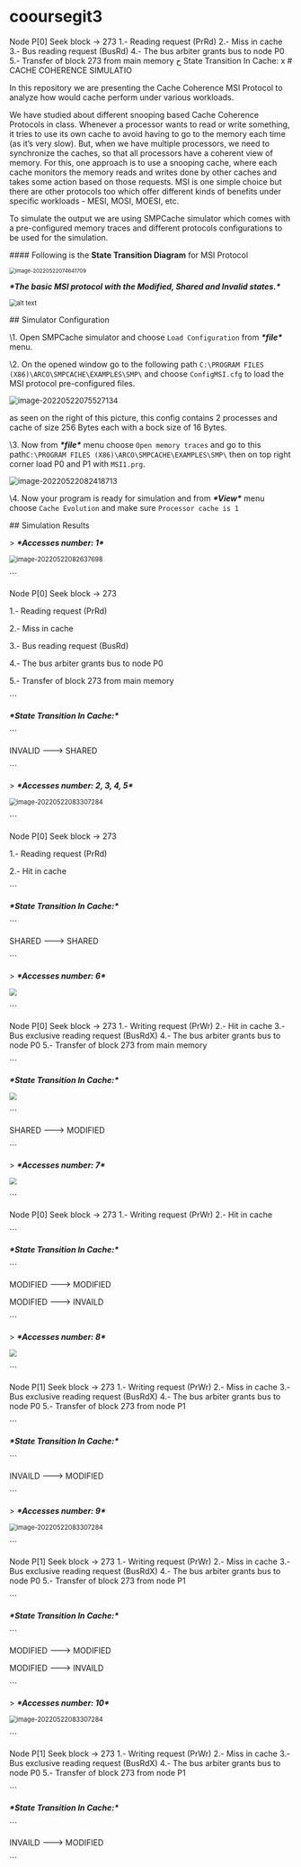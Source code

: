 # cooursegit3
Node P[0] Seek block -> 273
	1.- Reading request (PrRd)
	2.- Miss in cache
	3.- Bus reading request (BusRd)
	4.- The bus arbiter grants bus to node P0
	5.- Transfer of block 273 from main memory
        ح
State Transition In Cache:
x
\# CACHE COHERENCE SIMULATIO 

 

In this repository we are presenting the Cache Coherence MSI Protocol to analyze how would cache perform under various workloads. 

 

We have studied about different snooping based Cache Coherence Protocols in class. Whenever a processor wants to read or write something, it tries to use its own cache to avoid having to go to the memory each time (as it’s very slow). But, when we have multiple processors, we need to synchronize the caches, so that all processors have a coherent view of memory. For this, one approach is to use a snooping cache, where each cache monitors the memory reads and writes done by other caches and takes some action based on those requests. MSI is one simple choice but there are other protocols too which offer different kinds of benefits under specific workloads - MESI, MOSI, MOESI, etc. 

 

To simulate the output we are using SMPCache simulator which comes with a pre-configured memory traces and different protocols configurations to be used for the simulation. 

 

\#### Following is the **State Transition Diagram** for MSI Protocol 

 

<img src="./assets/image9.png" alt="image-20220522074641709" style="zoom:67%;" /> 

 

***\*The basic MSI protocol with the Modified, Shared and Invalid states.\**** 

 

<img src="./assets/MSI.png" alt="alt text" style="zoom:80%;" /> 

 

\## Simulator Configuration 

 

\1. Open SMPCache simulator and choose `Load Configuration` from ***\*file\**** menu. 

\2. On the opened window go to the following path `C:\PROGRAM FILES (X86)\ARCO\SMPCACHE\EXAMPLES\SMP\` and choose `ConfigMSI.cfg` to load the MSI protocol pre-configured files. 

 

<img src="./assets/imag134.png" alt="image-20220522075527134" style="zoom:95%;" /> 

 

as seen on the right of this picture, this config contains 2 processes and cache of size 256 Bytes each with a bock size of 16 Bytes. 

 

\3. Now from ***\*file\**** menu choose `Open memory traces` and go to this path`C:\PROGRAM FILES (X86)\ARCO\SMPCACHE\EXAMPLES\SMP\` then on top right corner load P0 and P1 with `MSI1.prg`. 

 

<img src="./assets/ima713.png" alt="image-20220522082418713" style="zoom:95%;" /> 

 

\4. Now your program is ready for simulation and from ***\*View\**** menu choose `Cache Evolution` and make sure `Processor cache is 1` 

 

\## Simulation Results 

 

\> ***\*Accesses number: 1\**** 

 

<img src="./assets/image-20220522082637698.png" alt="image-20220522082637698" style="zoom:80%;" /> 

 

\``` 

Node P[0] Seek block -> 273 

  1.- Reading request (PrRd) 

  2.- Miss in cache 

  3.- Bus reading request (BusRd) 

  4.- The bus arbiter grants bus to node P0 

  5.- Transfer of block 273 from main memory 

\``` 

 

***\*State Transition In Cache:\**** 

 

\``` 

INVALID ---> SHARED 

\``` 

 

\> ***\*Accesses number: 2, 3, 4, 5\**** 

 

<img src="./assets/imag84.png" alt="image-20220522083307284" style="zoom:80%;" /> 

 

\``` 

Node P[0] Seek block -> 273 

  1.- Reading request (PrRd) 

  2.- Hit in cache 

\``` 

 

***\*State Transition In Cache:\**** 

 

\``` 

SHARED ---> SHARED 

\``` 

\> ***\*Accesses number: 6\**** 

 

<img src="[cooursegit3/Access_Number 6.PNG at main · MarinaBeder/cooursegit3 (github.com)](https://github.com/MarinaBeder/cooursegit3/blob/main/Access_Number 6.PNG)" style="zoom:80%;" /> 

 

\``` 

Node P[0] Seek block -> 273
	1.- Writing request (PrWr)
	2.- Hit in cache
	3.- Bus exclusive reading request (BusRdX)
	4.- The bus arbiter grants bus to node P0
	5.- Transfer of block 273 from main memory

\``` 

 

***\*State Transition In Cache:\**** 

 <img src="[cooursegit3/Access_Number 6.PNG at main · MarinaBeder/cooursegit3 (github.com)](https://github.com/MarinaBeder/cooursegit3/blob/main/Access_Number 6.PNG)" style="zoom:80%;" /> 

\``` 

SHARED ---> MODIFIED

\``` 

\> ***\*Accesses number: 7\**** 

 

<img src="[cooursegit3/Access_Number 7.PNG at main · MarinaBeder/cooursegit3 (github.com)](https://github.com/MarinaBeder/cooursegit3/blob/main/Access_Number 7.PNG)" style="zoom:80%;" /> 

 

\``` 

Node P[0] Seek block -> 273
	1.- Writing request (PrWr)
	2.- Hit in cache

\``` 

 

***\*State Transition In Cache:\**** 

 

\``` 

MODIFIED ---> MODIFIED

MODIFIED ---> INVAILD

\``` 

 \> ***\*Accesses number: 8\**** 

 

<img src="[cooursegit3/Access_Number 8.PNG at main · MarinaBeder/cooursegit3 (github.com)](https://github.com/MarinaBeder/cooursegit3/blob/main/Access_Number 8.PNG)" style="zoom:80%;" /> 

 

\``` 

Node P[1] Seek block -> 273
	1.- Writing request (PrWr)
	2.- Miss in cache
	3.- Bus exclusive reading request (BusRdX)
	4.- The bus arbiter grants bus to node P0
	5.- Transfer of block 273 from node P1

\``` 

 

***\*State Transition In Cache:\**** 

 

\``` 

INVAILD ---> MODIFIED

\``` 

 \> ***\*Accesses number: 9\**** 

 

<img src="C:/Program Files/Typora/assets/imag84.png" alt="image-20220522083307284" style="zoom:80%;" /> 

 

\``` 

Node P[1] Seek block -> 273
	1.- Writing request (PrWr)
	2.- Miss in cache
	3.- Bus exclusive reading request (BusRdX)
	4.- The bus arbiter grants bus to node P0
	5.- Transfer of block 273 from node P1

\``` 

 

***\*State Transition In Cache:\**** 

 

\``` 

MODIFIED ---> MODIFIED

MODIFIED ---> INVAILD

\``` 

 \> ***\*Accesses number: 10\**** 

 

<img src="C:/Program Files/Typora/assets/imag84.png" alt="image-20220522083307284" style="zoom:80%;" /> 

 

\``` 

Node P[1] Seek block -> 273
	1.- Writing request (PrWr)
	2.- Miss in cache
	3.- Bus exclusive reading request (BusRdX)
	4.- The bus arbiter grants bus to node P0
	5.- Transfer of block 273 from node P1

\``` 

 

***\*State Transition In Cache:\**** 

 

\``` 

INVAILD ---> MODIFIED

\``` 
